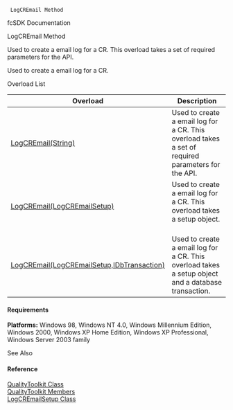 ﻿     LogCREmail Method                                                   

fcSDK Documentation

LogCREmail Method

Used to create a email log for a CR. This overload takes a set of required parameters for the API.

Used to create a email log for a CR.

Overload List

| Overload | Description |
| --- | --- |
| [LogCREmail(String)](FChoice.Toolkits.Clarify~FChoice.Toolkits.Clarify.Quality.QualityToolkit~LogCREmail(String).md) | Used to create a email log for a CR. This overload takes a set of required parameters for the API.   |
| [LogCREmail(LogCREmailSetup)](FChoice.Toolkits.Clarify~FChoice.Toolkits.Clarify.Quality.QualityToolkit~LogCREmail(LogCREmailSetup).md) | Used to create a email log for a CR. This overload takes a setup object.   |
| [LogCREmail(LogCREmailSetup,IDbTransaction)](FChoice.Toolkits.Clarify~FChoice.Toolkits.Clarify.Quality.QualityToolkit~LogCREmail(LogCREmailSetup,IDbTransaction).md) | Used to create a email log for a CR. This overload takes a setup object and a database transaction.   |

#### Requirements

**Platforms:** Windows 98, Windows NT 4.0, Windows Millennium Edition, Windows 2000, Windows XP Home Edition, Windows XP Professional, Windows Server 2003 family

See Also

#### Reference

[QualityToolkit Class](FChoice.Toolkits.Clarify~FChoice.Toolkits.Clarify.Quality.QualityToolkit.md)  
[QualityToolkit Members](FChoice.Toolkits.Clarify~FChoice.Toolkits.Clarify.Quality.QualityToolkit_members.md)  
[LogCREmailSetup Class](FChoice.Toolkits.Clarify~FChoice.Toolkits.Clarify.Quality.LogCREmailSetup.md)